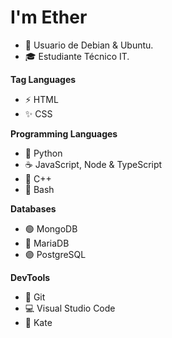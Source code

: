 # I'm Ether 

* 🐧 Usuario de Debian & Ubuntu.
* 🎓 Estudiante Técnico IT.

**Tag Languages**
* ⚡ HTML
* ✨ CSS

**Programming Languages**
* 🐍 Python
* ☕ JavaScript, Node & TypeScript
* 🦀 C++
* 🐚 Bash

**Databases**
* 🟢 MongoDB
* 🔵 MariaDB
* 🟣 PostgreSQL

**DevTools**
* 🐙 Git
* 💻 Visual Studio Code
* 📝 Kate

